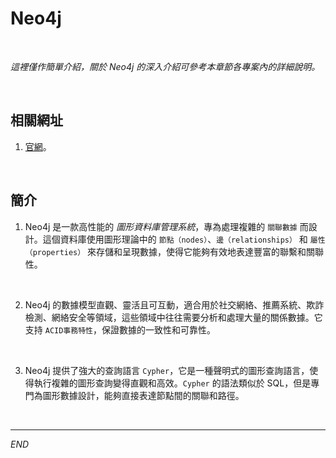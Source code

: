 # Neo4j

<br>

_這裡僅作簡單介紹，關於 Neo4j 的深入介紹可參考本章節各專案內的詳細說明。_

<br>

## 相關網址

1. [官網](https://neo4j.com/)。

<br>

## 簡介

1. Neo4j 是一款高性能的 _圖形資料庫管理系統_，專為處理複雜的 `關聯數據` 而設計。這個資料庫使用圖形理論中的 `節點（nodes）`、`邊（relationships）` 和 `屬性（properties）` 來存儲和呈現數據，使得它能夠有效地表達豐富的聯繫和關聯性。

<br>

2. Neo4j 的數據模型直觀、靈活且可互動，適合用於社交網絡、推薦系統、欺詐檢測、網絡安全等領域，這些領域中往往需要分析和處理大量的關係數據。它支持 `ACID事務特性`，保證數據的一致性和可靠性。

<br>

3. Neo4j 提供了強大的查詢語言 `Cypher`，它是一種聲明式的圖形查詢語言，使得執行複雜的圖形查詢變得直觀和高效。`Cypher` 的語法類似於 SQL，但是專門為圖形數據設計，能夠直接表達節點間的關聯和路徑。

<br>

___

_END_